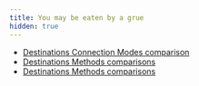 ```yaml
---
title: You may be eaten by a grue
hidden: true
---
```


- [Destinations Connection Modes comparison](cmodes-compare/)
- [Destinations Methods comparisons](methods-compare/)
- [Destinations Methods comparisons](category-compare/)
